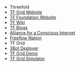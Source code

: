* Threefold
 * [TF Grid Website](http://www.threefold.io/)
 * [TF Foundation Website](http://www.threefold.me/)
 * [TF Wiki](http://wiki.threefold.io/)
 * [TF Blogs](https://blog.Threefold.io/)
 * [Alliance for a Conscious Internet](https://www.consciousinternet.org/)
 * [Freeflow Nation](https://www.freeflownation.org/)
* TF Grid
 * [3Bot Deployer](https://manual.threefold.io/#/3bot_deployer)
 * [TF Grid Demo](https://marketplace.threefold.io/)
 * [TF Grid Simulator](https://wiki.threefold.io/#/simulator)


<!--   * [TF Grid Testnet Manual](https://manual-testnet.threefold.io/) -->

